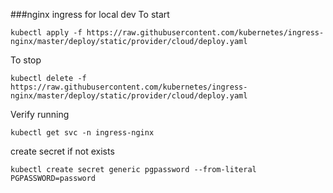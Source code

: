 ###nginx ingress for local dev
To start
```
kubectl apply -f https://raw.githubusercontent.com/kubernetes/ingress-nginx/master/deploy/static/provider/cloud/deploy.yaml
```

To stop
```
kubectl delete -f https://raw.githubusercontent.com/kubernetes/ingress-nginx/master/deploy/static/provider/cloud/deploy.yaml
```

Verify running
```
kubectl get svc -n ingress-nginx
```

create secret if not exists
```
kubectl create secret generic pgpassword --from-literal PGPASSWORD=password
```
